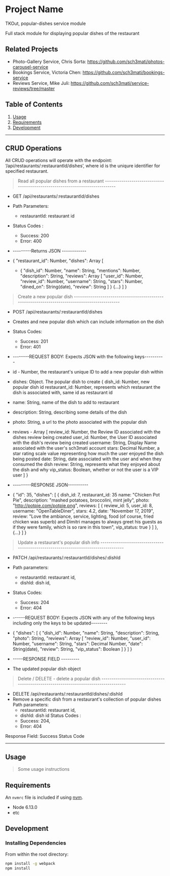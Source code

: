 # Project Name
TKOut, popular-dishes service module

Full stack module for displaying popular dishes of the restaurant

## Related Projects

  - Photo-Gallery Service, Chris Sorta: https://github.com/sch3mati/photos-carousel-service
  - Bookings Service, Victoria Chen: https://github.com/sch3mati/bookings-service
  - Reviews Service, Mike Juli: https://github.com/sch3mati/service-reviews/tree/master

## Table of Contents

1. [Usage](#Usage)
1. [Requirements](#requirements)
1. [Development](#development)

--------------------------------------------
## CRUD Operations

All CRUD operations will operate with the endpoint: ‘/api/restaurants/:restaurantId/dishes’, where id is the uniqure identifier for specified restaurant.


> Read all popular dishes from a restaurant -----------------------------------------------------------------------------
  - GET /api/restaurants/:restaurantId/dishes
  - Path Parameters:
      - restaurantId: restaurant id
  - Status Codes :
      - Success: 200
      - Error: 400

  - ---------Returns JSON ------------
  - {
    "restaurant_id": Number,
    "dishes": Array [
     - {
        "dish_id": Number,
        "name": String,
        "mentions": Number,
        "description": String,
        "reviews": Array [
            "user_id": Number,
            "review_id": Number,
            "username": String,
            "stars": Number,
            "dined_on": String(date),
            "review": String
        ]
      }
      {...}
    ]
  }

> Create a new popular dish ----------------------------------------------------------------------------------------------
  - POST /api/restaurants/:restaurantId/dishes
  - Creates and new popular dish which can include information on the dish
  - Status Codes:
      - Success: 201
      - Error: 401

  - --------REQUEST BODY: Expects JSON with the following keys----------
  - id - Number, the restaurant's unique ID to add a new popular dish within
  - dishes: Object. The popular dish to create {
      dish_id: Number, new popular dish id
      restaurant_id: Number, represents which restaurant the dish is associated with, same id as restaurant id
  -   name: String, name of the dish to add to restaurant
  -   description: String, describing some details of the dish
  -   photo: String, a url to the photo associated with the popular dish
  -   reviews - Array [
              review_id: Number, the Review ID associated with the dishes review being created
              user_id: Number, the User ID associated with the dish's review being created
              username: String,  Display Name associated with the user's sch3mati account
              stars: Decimal Number, a star rating scale value representing how much the user enjoyed the dish being posted
              date: String, date associated with the user and when they consumed the dish
              review: String, represents what they enjoyed about the dish and why
              vip_status: Boolean, whether or not the user is a VIP user
          ]
  }

  - ---------RESPONSE JSON----------
  - {
 "id": 35,
  "dishes": [
   {
     dish_id: 7,
     restaurant_id: 35
     name: "Chicken Pot Pie",
     description: "mashed potatoes, broccolini, mint jelly",
     photo: "http://potpie.com/potpie.png",
     reviews: [
       {
         review_id: 5,
         user_id: 8,
         username: "OpenTableDiner",
         stars: 4.2,
         date: "November 17, 2019",
         review: "Love the ambiance, service, lighting, food (of course, fried chicken was superb) and Dimitri manages to   always greet his guests as if they were family,   which is so rare in this town",
         vip_status: true
       }
     ]
   },
   {...}
  ]
}

> Update a restaurant's popular dish info -----------------------------------------------------------------------------------
  - PATCH /api/restaurants/:restaurantId/dishes/:dishId
  - Path parameters:
      - restaurantId: restaurant id,
      - dishId: dish id,
  - Status Codes:
      - Success: 204
      - Error: 404

  - ------REQUEST BODY: Expects JSON with any of the following keys including only the keys to be updated--------
  - {
    "dishes": [
      {
        "dish_id": Number,
        "name": String,
        "description": String,
        "photo": String,
        "reviews": Array [
            "review_id": Number,
            "user_id": Number,
            "username": String,
            "stars": Decimal Number,
            "date": String(date),
            "review": String,
            "vip_status": Boolean
        ]
      }
    ]
  }

- -----RESPONSE FIELD ---------
- The updated popular dish object

> Delete / DELETE - delete a popular dish ------------------------------------------------------------------------------------
  - DELETE /api/restaurants/:restaurantId/dishes/:dishId
  - Remove a specific dish from a restaurant's collection of popular dishes
  Path parameters:
    - restaurantId: restaurant id,
    - dishId: dish id
  Status Codes :
    - Success: 204,
    - Error: 404

  Response Field: Success Status Code


-------------------------------------------
## Usage

> Some usage instructions

## Requirements

An `nvmrc` file is included if using [nvm](https://github.com/creationix/nvm).

- Node 6.13.0
- etc

## Development

### Installing Dependencies

From within the root directory:

```sh
npm install -g webpack
npm install
```